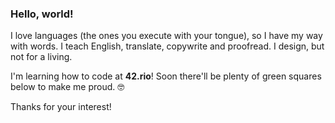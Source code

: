 ### Hello, world!

I love languages (the ones you execute with your tongue), so I have my way with words. I teach English, translate, copywrite and proofread. I design, but not for a living.

I'm learning how to code at **42.rio**! Soon there'll be plenty of green squares below to make me proud. 🤓

Thanks for your interest!

<!--
**WicCaesar/WicCaesar** is a ✨ _special_ ✨ repository because its `README.md` (this file) appears on your GitHub profile.

Here are some ideas to get you started:

- 🔭 I’m currently working on ...
- 🌱 I’m currently learning ...
- 👯 I’m looking to collaborate on ...
- 🤔 I’m looking for help with ...
- 💬 Ask me about ...
- 📫 How to reach me: ...
- 😄 Pronouns: ...
- ⚡ Fun fact: ...
-->
